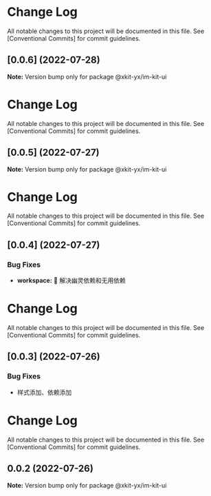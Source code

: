 # Change Log

All notable changes to this project will be documented in this file.
See [Conventional Commits] for commit guidelines.

## [0.0.6] (2022-07-28)

**Note:** Version bump only for package @xkit-yx/im-kit-ui

# Change Log

All notable changes to this project will be documented in this file.
See [Conventional Commits] for commit guidelines.

## [0.0.5] (2022-07-27)

**Note:** Version bump only for package @xkit-yx/im-kit-ui

# Change Log

All notable changes to this project will be documented in this file.
See [Conventional Commits] for commit guidelines.

## [0.0.4] (2022-07-27)

### Bug Fixes

- **workspace:** 🐛 解决幽灵依赖和无用依赖

# Change Log

All notable changes to this project will be documented in this file.
See [Conventional Commits] for commit guidelines.

## [0.0.3] (2022-07-26)

### Bug Fixes

- 样式添加、依赖添加

# Change Log

All notable changes to this project will be documented in this file.
See [Conventional Commits] for commit guidelines.

## 0.0.2 (2022-07-26)

**Note:** Version bump only for package @xkit-yx/im-kit-ui
